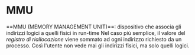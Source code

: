 # MMU
==MMU (MEMORY MANAGEMENT UNIT)==: dispositivo che associa gli indirizzi logici a quelli fisici in run-time
Nel caso più semplice, il valore del _registro di riallocazione_ viene sommato ad ogni indirizzo richiesto da un processo.
Così l'utente non vede mai gli indirizzi fisici, ma solo quelli logici.